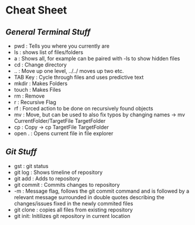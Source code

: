 # **Cheat Sheet**

## *General Terminal Stuff*
- pwd : Tells you where you currently are
- ls : shows list of files/folders
- a : Shows all, for example can be paired with -ls to show hidden files
- cd : Change directory 
- .. : Move up one level, ../../ moves up two etc.
- TAB Key : Cycle through files and uses predictive text
- mkdir : Makes Folders
- touch : Makes Files
- rm : Remove
- r : Recursive Flag
- rf : Forced action to be done on recursively found objects
- mv : Move, but can be used to also fix typos by changing names -> mv CurrentFolder/TargetFile TargetFolder
- cp : Copy -> cp TargetFile TargetFolder
- open . : Opens current file in file explorer

## *Git Stuff*
- gst : git status
- git log : Shows timeline of repository
- git add : Adds to repository
- git commit : Commits changes to repository
- -m : Message flag, follows the git commit command and is followed by a relevant message surrounded in double quotes describing the changes/issues fixed in the newly commited files
- git clone : copies all files from existing repository
- git init: Initilizes git repository in current location